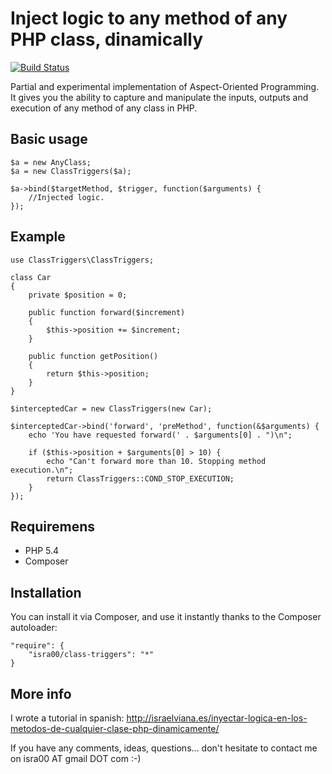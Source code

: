 Inject logic to any method of any PHP class, dinamically
========================================================

[![Build Status](https://travis-ci.org/isra00/class-triggers.png?branch=master)](https://travis-ci.org/isra00/class-triggers)

Partial and experimental implementation of Aspect-Oriented Programming. It gives you the ability to capture and manipulate the inputs, outputs and execution of any method of any class in PHP.

Basic usage
-----------

	$a = new AnyClass;
	$a = new ClassTriggers($a);

	$a->bind($targetMethod, $trigger, function($arguments) {
		//Injected logic.
	});


Example
-------

	use ClassTriggers\ClassTriggers;

	class Car
	{
		private $position = 0;

		public function forward($increment)
		{
			$this->position += $increment;
		}

		public function getPosition()
		{
			return $this->position;
		}
	}

	$interceptedCar = new ClassTriggers(new Car);
	
	$interceptedCar->bind('forward', 'preMethod', function(&$arguments) {
		echo 'You have requested forward(' . $arguments[0] . ")\n";
	
		if ($this->position + $arguments[0] > 10) {
			echo "Can't forward more than 10. Stopping method execution.\n";
			return ClassTriggers::COND_STOP_EXECUTION;
		}
	});

Requiremens
-----------

 * PHP 5.4
 * Composer
 
Installation
------------

You can install it via Composer, and use it instantly thanks to the Composer autoloader:

	"require": {
		"isra00/class-triggers": "*"
	}


More info
---------

I wrote a tutorial in spanish:
http://israelviana.es/inyectar-logica-en-los-metodos-de-cualquier-clase-php-dinamicamente/

If you have any comments, ideas, questions... don't hesitate to contact me on isra00 AT gmail DOT com :-)
